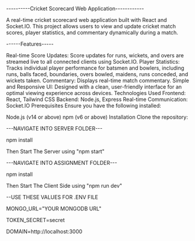 ----------Cricket Scorecard Web Application------------


A real-time cricket scorecard web application built with React and Socket.IO. This project allows users to view and update cricket match scores, player statistics, and commentary dynamically during a match.

------Features-----


Real-time Score Updates: Score updates for runs, wickets, and overs are streamed live to all connected clients using Socket.IO.
Player Statistics: Tracks individual player performance for batsmen and bowlers, including runs, balls faced, boundaries, overs bowled, maidens, runs conceded, and wickets taken.
Commentary: Displays real-time match commentary.
Simple and Responsive UI: Designed with a clean, user-friendly interface for an optimal viewing experience across devices.
Technologies Used
Frontend: React, Tailwind CSS
Backend: Node.js, Express
Real-time Communication: Socket.IO
Prerequisites
Ensure you have the following installed:

Node.js (v14 or above)
npm (v6 or above)
Installation
Clone the repository:

---NAVIGATE INTO SERVER FOLDER---


npm install


Then Start The Server using "npm start"



---NAVIGATE INTO ASSIGNMENT FOLDER---


npm install


Then Start The Client Side using "npm run dev"


--USE THESE VALUES FOR .ENV FILE


MONGO_URL="YOUR MONGODB URL"


TOKEN_SECRET=secret


DOMAIN=http://localhost:3000

